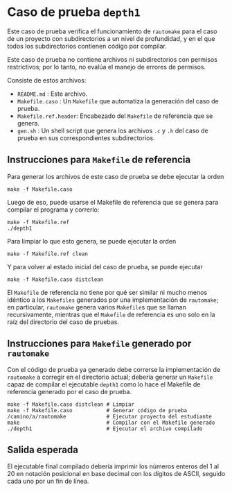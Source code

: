 Caso de prueba `depth1`
=======================

Este caso de prueba verifica el funcionamiento de `rautomake` para el caso de un proyecto con subdirectorios a un nivel de profundidad, y en el que todos los subdirectorios contienen código por compilar.

Este caso de prueba no contiene archivos ni subdirectorios con permisos restrictivos; por lo tanto, no evalúa el manejo de errores de permisos.

Consiste de estos archivos:

*   `README.md`          : Este archivo.
*   `Makefile.caso`      : Un `Makefile` que automatiza la generación del caso de prueba.
*   `Makefile.ref.header`: Encabezado del `Makefile` de referencia que se genera.
*   `gen.sh`             : Un shell script que genera los archivos `.c` y `.h` del caso de prueba en sus correspondientes subdirectorios.



Instrucciones para `Makefile` de referencia
-------------------------------------------

Para generar los archivos de este caso de prueba se debe ejecutar la orden

    make -f Makefile.caso

Luego de eso, puede usarse el Makefile de referencia que se genera para compilar el programa y correrlo:

    make -f Makefile.ref
    ./depth1

Para limpiar lo que esto genera, se puede ejecutar la orden

    make -f Makefile.ref clean

Y para volver al estado inicial del caso de prueba, se puede ejecutar

    make -f Makefile.caso distclean

El `Makefile` de referencia no tiene por qué ser similar ni mucho menos idéntico a los `Makefiles` generados por una implementación de `rautomake`; en particular, `rautomake` genera varios `Makefile`s que se llaman recursivamente, mientras que el `Makefile` de referencia es uno solo en la raíz del directorio del caso de pruebas.



Instrucciones para `Makefile` generado por `rautomake`
------------------------------------------------------

Con el código de prueba ya generado debe correrse la implementación de `rautomake` a corregir en el directorio actual; debería generar un `Makefile` capaz de compilar el ejecutable `depth1` como lo hace el Makefile de referencia generado por el caso de prueba.

    make -f Makefile.caso distclean # Limpiar
    make -f Makefile.caso           # Generar código de prueba
    /camino/a/rautomake             # Ejecutar proyecto del estudiante
    make                            # Compilar con el Makefile generado
    ./depth1                        # Ejecutar el archivo compilado



Salida esperada
---------------

El ejecutable final compilado debería imprimir los números enteros del 1 al 20 en notación posicional en base decimal con los dígitos de ASCII, seguido cada uno por un fin de línea.
